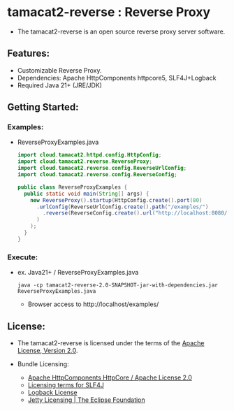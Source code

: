# tamacat2-reverse : Reverse Proxy
- The tamacat2-reverse is an open source reverse proxy server software.

## Features:
- Customizable Reverse Proxy.
- Dependencies: Apache HttpComponents httpcore5, SLF4J+Logback
- Required Java 21+ (JRE/JDK)

## Getting Started:

### Examples:
- ReverseProxyExamples.java
  ```java
  import cloud.tamacat2.httpd.config.HttpConfig;
  import cloud.tamacat2.reverse.ReverseProxy;
  import cloud.tamacat2.reverse.config.ReverseUrlConfig;
  import cloud.tamacat2.reverse.config.ReverseConfig;

  public class ReverseProxyExamples {
    public static void main(String[] args) {
      new ReverseProxy().startup(HttpConfig.create().port(80)
        .urlConfig(ReverseUrlConfig.create().path("/examples/")
          .reverse(ReverseConfig.create().url("http://localhost:8080/examples/"))
        )
      );
    }
  }
  ```

### Execute:
- ex. Java21+ / ReverseProxyExamples.java
  ```
  java -cp tamacat2-reverse-2.0-SNAPSHOT-jar-with-dependencies.jar ReverseProxyExamples.java
  ```
  - Browser access to http://localhost/examples/

## License:
- The tamacat2-reverse is licensed under the terms of the [Apache License, Version 2.0](https://github.com/tamacat-cloud/tamacat2/blob/main/LICENSE.txt).

- Bundle Licensing:
  - [Apache HttpComponents HttpCore / Apache License 2.0](https://www.apache.org/licenses/LICENSE-2.0)
  - [Licensing terms for SLF4J](http://www.slf4j.org/license.html)
  - [Logback License](https://logback.qos.ch/license.html)
  - [Jetty Licensing | The Eclipse Foundation](https://www.eclipse.org/jetty/licenses.php)
